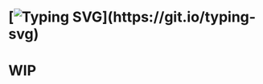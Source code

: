 # [![Typing SVG](https://readme-typing-svg.herokuapp.com?color=F7B169&center=true&vCenter=true&lines=Hello%2C+there+welcome+to+my+Github%F0%9F%91%8B!;My+name+is+Kyle+Kovalchick...;Below+are+a+list+of+my+skills.)](https://git.io/typing-svg)


# WIP



